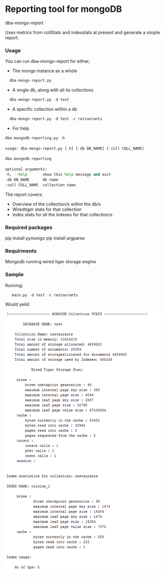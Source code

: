 Reporting tool for mongoDB
===========================
dba-mongo-report

Uses metrics from collStats and indexstats at present and generate a simple report.

### Usage

 You can run dba-mongo-report for either;
 
  * The mongo instance as a whole
  ```python
    dba-mongo-report.py 
```
  * A single db, along with all its collections
  ```python
    dba-mongo-report.py -d test 
```
  * A specific collection within a db
  ```python
    dba-mongo-report.py -d test -c restaurants
```
   * For help
   ```python
   dba-mongodb-reporting.py -h 
   
usage: dba-mongo-report.py [-h] [-db DB_NAME] [-coll COLL_NAME]

dba-mongodb-reporting

optional arguments:
  -h, --help       show this help message and exit
  -db DB_NAME      db name
  -coll COLL_NAME  collection name
```
    
The report covers:
  
  * Overview of the collection/s within the db/s
  * Wiredtiger stats for that collection
  * Index stats for all the indexes for that collection/s

### Required packages

pip install pymongo
pip install argparse
  
### Requirments

 Mongodb running wired tiger storage engine
  

### Sample

Running:

 ```python
    main.py -d test -c restaurants
```
Would yeild:

![alt tag](screenshots/db_report.PNG)



